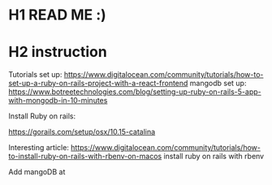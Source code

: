 # H1 READ ME :)

# H2 instruction

Tutorials set up: https://www.digitalocean.com/community/tutorials/how-to-set-up-a-ruby-on-rails-project-with-a-react-frontend
mangodb set up: https://www.botreetechnologies.com/blog/setting-up-ruby-on-rails-5-app-with-mongodb-in-10-minutes

Install Ruby on rails:

https://gorails.com/setup/osx/10.15-catalina

Interesting article: https://www.digitalocean.com/community/tutorials/how-to-install-ruby-on-rails-with-rbenv-on-macos install ruby on rails with rbenv

Add mangoDB at 